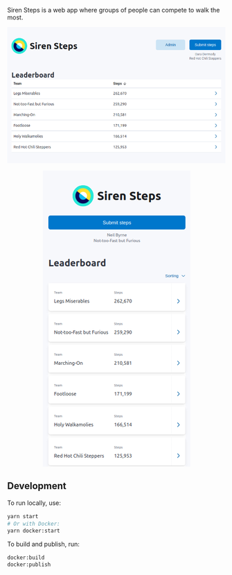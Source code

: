 Siren Steps is a web app where groups of people can compete to walk the most.

<p align="center">
  <img src="img/desktop.png" alt="desktop screenshot" />
</p>
<p align="center">
  <img src="img/mobile.png" alt="mobile screenshot" />
</p>

## Development

To run locally, use:
```bash
yarn start
# Or with Docker:
yarn docker:start
```

To build and publish, run:
```
docker:build
docker:publish
```
